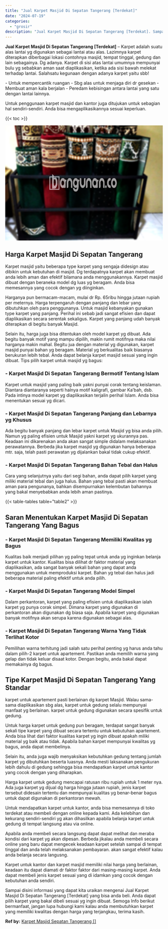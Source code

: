 ```yaml
---
title: "Jual Karpet Masjid Di Sepatan Tangerang [Terdekat]"
date: "2024-07-19"
categories: 
  - "grosir"
description: "Jual Karpet Masjid Di Sepatan Tangerang [Terdekat]. Sampai disini informasi yang dapat kita uraikan mengenai Jual Karpet Masjid Di Sepatan Tangerang [Terdek..."
---
```


**Jual Karpet Masjid Di Sepatan Tangerang \[Terdekat\]** – Karpet adalah suatu alas lantai yg digunakan sebagai lantai atau alas. Lazimnya karpet diterapkan diberbagai lokasi contohnya masjid, tempat tinggal, gedung dan lain sebagainya. Dg adanya. Karpet di sisi atas lantai umumnya mempunyai bulu yg sebabkan aman saat diaplikasikan, ketika ada sisi bawah melekat terhadap lantai. Salahsatu kegunaan dengan adanya karpet yaitu sbb!

\- Untuk mempercantik ruangan - Sbg alas untuk menjaga diri dr gesekan - Membuat aman kala berjalan - Peredam kebisingan antara lantai yang satu dengan lantai lainnya.

Untuk penggunaan karpet masjid dan kantor juga ditujukan untuk sebagian hal sendiri-sendiri. Anda bisa mengaplikasikannya sesuai keperluan.

{{< toc >}}

![Jual Karpet Masjid Di Sepatan Tangerang [Terdekat]](/images/grosir-karpet-murah-38.png)

## Harga Karpet Masjid Di Sepatan Tangerang

Karpet masjid yaitu beberapa type karpet yang sengaja didesign atau dibikin untuk kebutuhan di masjid. Dg terdapatnya karpet akan membuat anda lebih aman dan efektif bilamana anda menggunakannya. Karpet masjid dibuat dengan beraneka model dg luas yg beragam. Anda bisa memesannya yang cocok dengan yg diinginkan.

Harganya pun bermacam-macam, mulai dr Rp. 65ribu hingga jutaan rupiah per meternya. Harga terpengaruh dengan panjang dan lebar yang dibutuhkan oleh para penggunanya. Untuk masjid kebanyakan gunakan type karpet yang panjang. Perihal ini sebab jadi sangat efisien dan dapat diaplikasikan secara serentak sekaligus. Karpet yang panjang udah banyak diterapkan di begitu banyak Masjid.

Selain itu, harga juga bisa ditentukan oleh model karpet yg dibuat. Ada begitu banyak motif yang mampu dipilih, makin rumit motifnya maka nilai harganya makin mahal. Begitu jua dengan material yg digunakan, karpet masjid punyai bahan yg beragam. Material yg berkualitas baik biasanya berukuran lebih tebal. Anda dapat belanja karpet masjid sesuai yang ingin dibuat. Tips pilih karpet untuk masjid yg bagus:

### \- Karpet Masjid Di Sepatan Tangerang Bermotif Tentang Islam

Karpet untuk masjid yang paling baik yakni punyai corak tentang keislaman. Diantara diantaranya seperti halnya motif kaligrafi, gambar Ka’bah, dsb. Pada intinya model karpet yg diaplikasikan terjalin perihal Islam. Anda bisa menentukan sesuai yg dicari.

### \- Karpet Masjid Di Sepatan Tangerang Panjang dan Lebarnya yg Khusus

Ada begitu banyak panjang dan lebar karpet untuk Masjid yg bisa anda pilih. Namun yg paling efisien untuk Masjid yakni karpet yg ukurannya pas. Keadaan ini dikarenakan anda akan sangat simple didalam melaksanakan perawatannya. Berbeda jika karpet masjid yg digunakan hanya beberapa mtr. saja, telah pasti perawatan yg dijalankan bakal tidak cukup efektif.

### \- Karpet Masjid Di Sepatan Tangerang Bahan Tebal dan Halus

Cara yang selanjutnya yaitu dari segi bahan, anda dapat pilih karpet yang miliki material tebal dan juga halus. Bahan yang tebal pasti akan membuat aman para pengunanya, bahkan disempurnakan kelembutan bahannya yang bakal menyebabkan anda lebih aman pastinya.

{{< table-tables table="table2" >}}

## Saran Menentukan Karpet Masjid Di Sepatan Tangerang Yang Bagus

### \- Karpet Masjid Di Sepatan Tangerang Memiliki Kwalitas yg Bagus

Kualitas baik menjadi pilihan yg paling tepat untuk anda yg inginkan belanja karpet untuk kantor. Kualitas bisa dilihat dr faktor material yang diaplikasikan, ada sangat banyak sekali bahan yang dapat anda menggunakan untuk memproduksi karpet. Bahan yg tebal dan halus jadi beberapa material paling efektif untuk anda pilih.

### \- Karpet Masjid Di Sepatan Tangerang Model Simpel

Dalam perkantoran, karpet yang paling efisien untuk diaplikasikan ialah karpet yg punya corak simpel. Dimana karpet yang digunakan di perkantoran akan digunakan dg biasa saja. Apabila karpet yang digunakan banyak motifnya akan serupa karena digunakan sebagai alas.

### \- Karpet Masjid Di Sepatan Tangerang Warna Yang Tidak Terlihat Kotor

Pemilihan warna terhitung jadi salah satu perihal penting yg harus anda tahu dalam pilih-2 karpet untuk apartement. Pastikan anda memilih warna yang gelap dan tidak keluar disaat kotor. Dengan begitu, anda bakal dapat memakainya dg bagus.

## Tipe Karpet Masjid Di Sepatan Tangerang Yang Standar

karpet untuk apartement pasti berlainan dg karpet Masjid. Walau sama-sama diaplikasikan sbg alas, karpet untuk gedung selalu mempunyai manfaat yg berlainan. karpet untuk gedung digunakan secara spesifik untuk gedung.

Untuk harga karpet untuk gedung pun beragam, terdapat sangat banyak sekali tipe karpet yang dibuat secara tertentu untuk kebutuhan apartement. Anda bisa lihat dari faktor kualitas karpet yg ingin dibuat apakah miliki material yg baik atau tidak. Apabila bahan karpet mempunyai kwalitas yg bagus, anda dapat membelinya.

Selain itu, anda juga wajib menyaksikan kebutuhkan gedung tentang jumlah karpet yg dibutuhkan beserta luasnya. Anda mesti laksanakan pengukuran lebih dahulu di gedung sehingga bisa mendapatkan karpet untuk kantor yang cocok dengan yang diharapkan.

Harga karpet untuk gedung mencapai ratusan ribu rupiah untuk 1 meter nya. Ada juga karpet yg dijual dg harga hingga jutaan rupiah, jenis karpet tersebut didesain tertentu dan mempunyai kualitas yg benar-benar bagus untuk dapat digunakan di perkantoran mewah.

Untuk mendapatkan karpet untuk kantor, anda bisa memesannya di toko terdekat atau membeli dengan online kepada kami. Ada kelebihan dan kekurang sendiri-sendiri yg akan dihasilkan apabila belanja karpet untuk gedung di tempat langsung atau via online.

Apabila anda membeli secara langsung dapat dapat melihat dan meraba kondisi dari karpet yg akan dipesan. Berbeda jikalau anda membeli secara online yang baru dapat mengecek keadaan karpet setelah sampai di tempat tinggal dan anda telah melaksanakan pembayaran. akan sangat efektif kalau anda belanja secara langusng.

Karpet untuk kantor dan karpet masjid memiliki nilai harga yang berlainan, keadaan itu dapat diamati dr faktor faktor dari masing-masing karpet. Anda dapat membeli jenis karpet sesuai yang di idamkan yang cocok dengan kebutuhan anda sendiri.

Sampai disini informasi yang dapat kita uraikan mengenai Jual Karpet Masjid Di Sepatan Tangerang \[Terdekat\] yang bisa anda beli. Anda dapat pilih karpet yang bakal dibeli sesuai yg ingin dibuat. Semoga Info berikut bermanfaat, jangan lupa hubungi kami kalau anda membutuhkan karpet yang memiliki kwalitas dengan harga yang terjangkau, terima kasih.

**Ref by:**  [Karpet Masjid Sepatan Tangerang []](https://id.wikipedia.org/wiki/Karpet)
